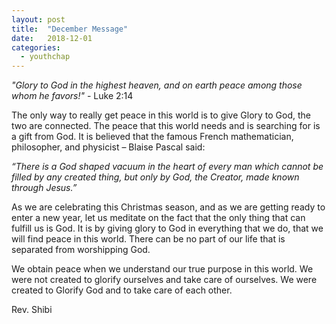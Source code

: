 ```yaml
---
layout: post
title:  "December Message"
date:   2018-12-01
categories: 
  - youthchap
---
```


_"Glory to God in the highest heaven, and on earth peace among those whom he favors!"_ - Luke 2:14

 
The only way to really get peace in this world is to give Glory to God, the two are connected.  The peace that this world needs and is searching for is a gift from God.  It is believed that the famous French mathematician, philosopher, and physicist – Blaise Pascal said: 

_“There is a God shaped vacuum in the heart of every man which cannot be filled by any created thing, but only by God, the Creator, made known through Jesus.”_  
            
As we are celebrating this Christmas season, and as we are getting ready to enter a new year, let us meditate on the fact that the only thing that can fulfill us is God.  It is by giving glory to God in everything that we do, that we will find peace in this world.  There can be no part of our life that is separated from worshipping God.      

We obtain peace when we understand our true purpose in this world.  We were not created to glorify ourselves and take care of ourselves.  We were created to Glorify God and to take care of each other.
            

 
Rev. Shibi

